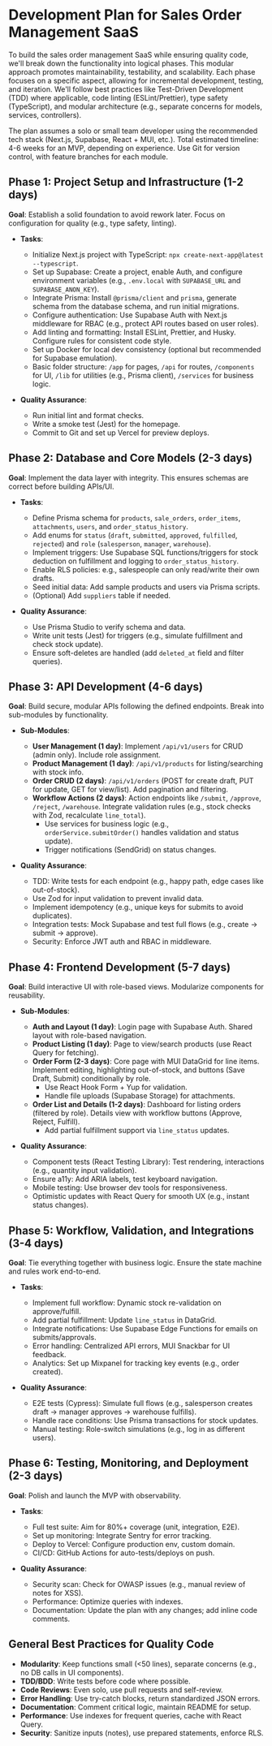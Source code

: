 # Development Plan for Sales Order Management SaaS

To build the sales order management SaaS while ensuring quality code, we'll break down the functionality into logical phases. This modular approach promotes maintainability, testability, and scalability. Each phase focuses on a specific aspect, allowing for incremental development, testing, and iteration. We'll follow best practices like Test-Driven Development (TDD) where applicable, code linting (ESLint/Prettier), type safety (TypeScript), and modular architecture (e.g., separate concerns for models, services, controllers).

The plan assumes a solo or small team developer using the recommended tech stack (Next.js, Supabase, React + MUI, etc.). Total estimated timeline: 4-6 weeks for an MVP, depending on experience. Use Git for version control, with feature branches for each module.

## Phase 1: Project Setup and Infrastructure (1-2 days)

**Goal**: Establish a solid foundation to avoid rework later. Focus on configuration for quality (e.g., type safety, linting).

- **Tasks**:
  - Initialize Next.js project with TypeScript: `npx create-next-app@latest --typescript`.
  - Set up Supabase: Create a project, enable Auth, and configure environment variables (e.g., `.env.local` with `SUPABASE_URL` and `SUPABASE_ANON_KEY`).
  - Integrate Prisma: Install `@prisma/client` and `prisma`, generate schema from the database schema, and run initial migrations.
  - Configure authentication: Use Supabase Auth with Next.js middleware for RBAC (e.g., protect API routes based on user roles).
  - Add linting and formatting: Install ESLint, Prettier, and Husky. Configure rules for consistent code style.
  - Set up Docker for local dev consistency (optional but recommended for Supabase emulation).
  - Basic folder structure: `/app` for pages, `/api` for routes, `/components` for UI, `/lib` for utilities (e.g., Prisma client), `/services` for business logic.

- **Quality Assurance**:
  - Run initial lint and format checks.
  - Write a smoke test (Jest) for the homepage.
  - Commit to Git and set up Vercel for preview deploys.

## Phase 2: Database and Core Models (2-3 days)

**Goal**: Implement the data layer with integrity. This ensures schemas are correct before building APIs/UI.

- **Tasks**:
  - Define Prisma schema for `products`, `sale_orders`, `order_items`, `attachments`, `users`, and `order_status_history`.
  - Add enums for `status` (`draft`, `submitted`, `approved`, `fulfilled`, `rejected`) and `role` (`salesperson`, `manager`, `warehouse`).
  - Implement triggers: Use Supabase SQL functions/triggers for stock deduction on fulfillment and logging to `order_status_history`.
  - Enable RLS policies: e.g., salespeople can only read/write their own drafts.
  - Seed initial data: Add sample products and users via Prisma scripts.
  - (Optional) Add `suppliers` table if needed.

- **Quality Assurance**:
  - Use Prisma Studio to verify schema and data.
  - Write unit tests (Jest) for triggers (e.g., simulate fulfillment and check stock update).
  - Ensure soft-deletes are handled (add `deleted_at` field and filter queries).

## Phase 3: API Development (4-6 days)

**Goal**: Build secure, modular APIs following the defined endpoints. Break into sub-modules by functionality.

- **Sub-Modules**:
  - **User Management (1 day)**: Implement `/api/v1/users` for CRUD (admin only). Include role assignment.
  - **Product Management (1 day)**: `/api/v1/products` for listing/searching with stock info.
  - **Order CRUD (2 days)**: `/api/v1/orders` (POST for create draft, PUT for update, GET for view/list). Add pagination and filtering.
  - **Workflow Actions (2 days)**: Action endpoints like `/submit`, `/approve`, `/reject`, `/warehouse`. Integrate validation rules (e.g., stock checks with Zod, recalculate `line_total`).
    - Use services for business logic (e.g., `orderService.submitOrder()` handles validation and status update).
    - Trigger notifications (SendGrid) on status changes.

- **Quality Assurance**:
  - TDD: Write tests for each endpoint (e.g., happy path, edge cases like out-of-stock).
  - Use Zod for input validation to prevent invalid data.
  - Implement idempotency (e.g., unique keys for submits to avoid duplicates).
  - Integration tests: Mock Supabase and test full flows (e.g., create → submit → approve).
  - Security: Enforce JWT auth and RBAC in middleware.

## Phase 4: Frontend Development (5-7 days)

**Goal**: Build interactive UI with role-based views. Modularize components for reusability.

- **Sub-Modules**:
  - **Auth and Layout (1 day)**: Login page with Supabase Auth. Shared layout with role-based navigation.
  - **Product Listing (1 day)**: Page to view/search products (use React Query for fetching).
  - **Order Form (2-3 days)**: Core page with MUI DataGrid for line items. Implement editing, highlighting out-of-stock, and buttons (Save Draft, Submit) conditionally by role.
    - Use React Hook Form + Yup for validation.
    - Handle file uploads (Supabase Storage) for attachments.
  - **Order List and Details (1-2 days)**: Dashboard for listing orders (filtered by role). Details view with workflow buttons (Approve, Reject, Fulfill).
    - Add partial fulfillment support via `line_status` updates.

- **Quality Assurance**:
  - Component tests (React Testing Library): Test rendering, interactions (e.g., quantity input validation).
  - Ensure a11y: Add ARIA labels, test keyboard navigation.
  - Mobile testing: Use browser dev tools for responsiveness.
  - Optimistic updates with React Query for smooth UX (e.g., instant status changes).

## Phase 5: Workflow, Validation, and Integrations (3-4 days)

**Goal**: Tie everything together with business logic. Ensure the state machine and rules work end-to-end.

- **Tasks**:
  - Implement full workflow: Dynamic stock re-validation on approve/fulfill.
  - Add partial fulfillment: Update `line_status` in DataGrid.
  - Integrate notifications: Use Supabase Edge Functions for emails on submits/approvals.
  - Error handling: Centralized API errors, MUI Snackbar for UI feedback.
  - Analytics: Set up Mixpanel for tracking key events (e.g., order created).

- **Quality Assurance**:
  - E2E tests (Cypress): Simulate full flows (e.g., salesperson creates draft → manager approves → warehouse fulfills).
  - Handle race conditions: Use Prisma transactions for stock updates.
  - Manual testing: Role-switch simulations (e.g., log in as different users).

## Phase 6: Testing, Monitoring, and Deployment (2-3 days)

**Goal**: Polish and launch the MVP with observability.

- **Tasks**:
  - Full test suite: Aim for 80%+ coverage (unit, integration, E2E).
  - Set up monitoring: Integrate Sentry for error tracking.
  - Deploy to Vercel: Configure production env, custom domain.
  - CI/CD: GitHub Actions for auto-tests/deploys on push.

- **Quality Assurance**:
  - Security scan: Check for OWASP issues (e.g., manual review of notes for XSS).
  - Performance: Optimize queries with indexes.
  - Documentation: Update the plan with any changes; add inline code comments.

## General Best Practices for Quality Code

- **Modularity**: Keep functions small (<50 lines), separate concerns (e.g., no DB calls in UI components).
- **TDD/BDD**: Write tests before code where possible.
- **Code Reviews**: Even solo, use pull requests and self-review.
- **Error Handling**: Use try-catch blocks, return standardized JSON errors.
- **Documentation**: Comment critical logic, maintain README for setup.
- **Performance**: Use indexes for frequent queries, cache with React Query.
- **Security**: Sanitize inputs (notes), use prepared statements, enforce RLS.
